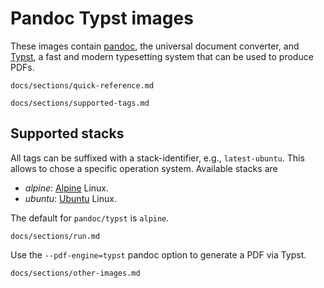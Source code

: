 Pandoc Typst images
==================================================================

These images contain [pandoc][], the universal document converter,
and [Typst][], a fast and modern typesetting system that can be
used to produce PDFs.

[pandoc]: https://pandoc.org/
[Typst]: https://typst.app

``` include
docs/sections/quick-reference.md
```

``` include
docs/sections/supported-tags.md
```

Supported stacks
------------------------------------------------------------------

All tags can be suffixed with a stack-identifier, e.g.,
`latest-ubuntu`. This allows to chose a specific operation system.
Available stacks are

- *alpine*: [Alpine] Linux.
- *ubuntu*: [Ubuntu] Linux.

The default for `pandoc/typst` is `alpine`.

[Alpine]: https://alpinelinux.org/
[Ubuntu]: https://ubuntu.org/


``` include
docs/sections/run.md
```

Use the `--pdf-engine=typst` pandoc option to generate a PDF via
Typst.

``` include
docs/sections/other-images.md
```
